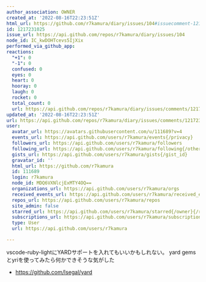 ```yaml
---
author_association: OWNER
created_at: '2022-08-16T22:23:51Z'
html_url: https://github.com/r7kamura/diary/issues/104#issuecomment-1217231025
id: 1217231025
issue_url: https://api.github.com/repos/r7kamura/diary/issues/104
node_id: IC_kwDOHTcevs5IjXix
performed_via_github_app: 
reactions:
  "+1": 0
  "-1": 0
  confused: 0
  eyes: 0
  heart: 0
  hooray: 0
  laugh: 0
  rocket: 0
  total_count: 0
  url: https://api.github.com/repos/r7kamura/diary/issues/comments/1217231025/reactions
updated_at: '2022-08-16T22:23:51Z'
url: https://api.github.com/repos/r7kamura/diary/issues/comments/1217231025
user:
  avatar_url: https://avatars.githubusercontent.com/u/111689?v=4
  events_url: https://api.github.com/users/r7kamura/events{/privacy}
  followers_url: https://api.github.com/users/r7kamura/followers
  following_url: https://api.github.com/users/r7kamura/following{/other_user}
  gists_url: https://api.github.com/users/r7kamura/gists{/gist_id}
  gravatar_id: ''
  html_url: https://github.com/r7kamura
  id: 111689
  login: r7kamura
  node_id: MDQ6VXNlcjExMTY4OQ==
  organizations_url: https://api.github.com/users/r7kamura/orgs
  received_events_url: https://api.github.com/users/r7kamura/received_events
  repos_url: https://api.github.com/users/r7kamura/repos
  site_admin: false
  starred_url: https://api.github.com/users/r7kamura/starred{/owner}{/repo}
  subscriptions_url: https://api.github.com/users/r7kamura/subscriptions
  type: User
  url: https://api.github.com/users/r7kamura

---
```

vscode-ruby-lightにYARDサポートを入れてもいいかもしれない。
yard gemsとyriを使ってみたら何かできそうな気がした

- https://github.com/lsegal/yard